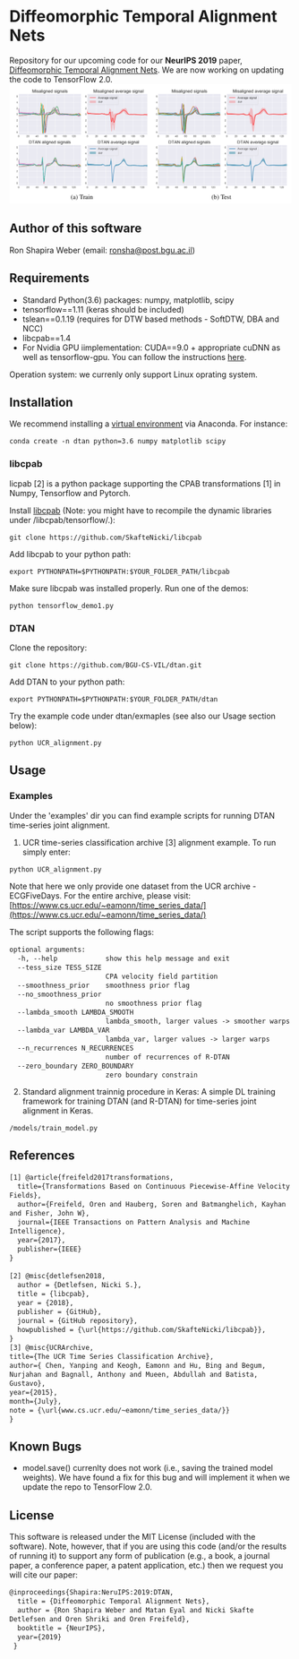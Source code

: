 # Diffeomorphic Temporal Alignment Nets
Repository for our upcoming code for our <b>NeurIPS 2019</b> paper, [Diffeomorphic Temporal Alignment Nets](https://www.cs.bgu.ac.il/~orenfr/DTAN/ShapiraWeber_NeurIPS_2019.pdf). We are now working on updating the code to TensorFlow 2.0.
<img src="/figures/dtan_intro_fig.png" alt="DTAN joint alignmnet of ECGFiveDays dataset.">

## Author of this software
Ron Shapira Weber (email: ronsha@post.bgu.ac.il)

## Requirements
- Standard Python(3.6) packages: numpy, matplotlib, scipy
- tensorflow==1.11 (keras should be included)
- tslean==0.1.19 (requires for DTW based methods - SoftDTW, DBA and NCC)
- libcpab==1.4
- For Nvidia GPU iimplementation: CUDA==9.0 + appropriate cuDNN as well as tensorflow-gpu. You can follow the instructions [here](https://www.tensorflow.org/install).

Operation system: we currenly only support Linux oprating system.

## Installation
We recommend installing a [virtual environment](https://docs.conda.io/projects/conda/en/latest/user-guide/tasks/manage-environments.html#creating-an-environment-with-commands) via Anaconda.
For instance:
```
conda create -n dtan python=3.6 numpy matplotlib scipy
```
### libcpab
licpab [2] is a python package supporting the CPAB transformations [1] in Numpy, Tensorflow and Pytorch.

Install [libcpab](https://github.com/SkafteNicki/libcpab) (Note: you might have to recompile the dynamic libraries under /libcpab/tensorflow/.):
```
git clone https://github.com/SkafteNicki/libcpab
```
Add libcpab to your python path:
```
export PYTHONPATH=$PYTHONPATH:$YOUR_FOLDER_PATH/libcpab
```
Make sure libcpab was installed properly. Run one of the demos:
```
python tensorflow_demo1.py
```
### DTAN
Clone the repository:
```
git clone https://github.com/BGU-CS-VIL/dtan.git
```
Add DTAN to your python path:
```
export PYTHONPATH=$PYTHONPATH:$YOUR_FOLDER_PATH/dtan
```
Try the example code under dtan/exmaples (see also our Usage section below):
```
python UCR_alignment.py
```
## Usage
### Examples
Under the 'examples' dir you can find example scripts for running DTAN time-series joint alignment. 
1. UCR time-series classification archive [3] alignment example.
To run simply enter:
```
python UCR_alignment.py
```
Note that here we only provide one dataset from the UCR archive - ECGFiveDays. 
For the entire archive, please visit:
[https://www.cs.ucr.edu/~eamonn/time_series_data/](https://www.cs.ucr.edu/~eamonn/time_series_data/)

The script supports the following flags:
```
optional arguments:
  -h, --help            show this help message and exit
  --tess_size TESS_SIZE
                        CPA velocity field partition
  --smoothness_prior    smoothness prior flag
  --no_smoothness_prior
                        no smoothness prior flag
  --lambda_smooth LAMBDA_SMOOTH
                        lambda_smooth, larger values -> smoother warps
  --lambda_var LAMBDA_VAR
                        lambda_var, larger values -> larger warps
  --n_recurrences N_RECURRENCES
                        number of recurrences of R-DTAN
  --zero_boundary ZERO_BOUNDARY
                        zero boundary constrain

```
2. Standard alignment trainnig procedure in Keras:
A simple DL training framework for training DTAN (and R-DTAN) for time-series joint alignment in Keras.
```
/models/train_model.py
```
## References
```
[1] @article{freifeld2017transformations,
  title={Transformations Based on Continuous Piecewise-Affine Velocity Fields},
  author={Freifeld, Oren and Hauberg, Soren and Batmanghelich, Kayhan and Fisher, John W},
  journal={IEEE Transactions on Pattern Analysis and Machine Intelligence},
  year={2017},
  publisher={IEEE}
}

[2] @misc{detlefsen2018,
  author = {Detlefsen, Nicki S.},
  title = {libcpab},
  year = {2018},
  publisher = {GitHub},
  journal = {GitHub repository},
  howpublished = {\url{https://github.com/SkafteNicki/libcpab}},
}
[3] @misc{UCRArchive,
title={The UCR Time Series Classification Archive},
author={ Chen, Yanping and Keogh, Eamonn and Hu, Bing and Begum, Nurjahan and Bagnall, Anthony and Mueen, Abdullah and Batista, Gustavo},
year={2015},
month={July},
note = {\url{www.cs.ucr.edu/~eamonn/time_series_data/}}
}
```
## Known Bugs
- model.save() currenlty does not work (i.e., saving the trained model weights). We have found a fix for this bug and will implement it when we update the repo to TensorFlow 2.0.

## License
This software is released under the MIT License (included with the software). Note, however, that if you are using this code (and/or the results of running it) to support any form of publication (e.g., a book, a journal paper, a conference paper, a patent application, etc.) then we request you will cite our paper:
```
@inproceedings{Shapira:NeruIPS:2019:DTAN,
  title = {Diffeomorphic Temporal Alignment Nets},
  author = {Ron Shapira Weber and Matan Eyal and Nicki Skafte Detlefsen and Oren Shriki and Oren Freifeld},
  booktitle = {NeurIPS},
  year={2019}
 } 

```
